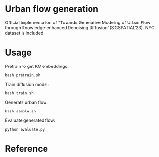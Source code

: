# Urban flow generation

Official implementation of "Towards Generative Modeling of Urban Flow through Knowledge-enhanced Denoising Diffusion"(SIGSPATIAL'23).
NYC dataset is included.

# Usage

Pretrain to get KG embeddings:
```
bash pretrain.sh
```

Train diffusion model:

```
bash train.sh
```

Generate urban flow:

```
bash sample.sh
```

Evaluate generated flow:

```
python evaluate.py
```

# Reference
```

```
